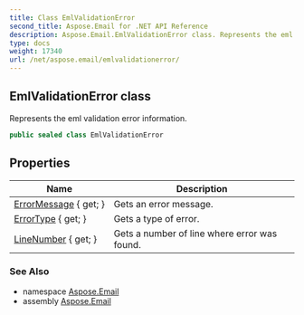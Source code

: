 ```yaml
---
title: Class EmlValidationError
second_title: Aspose.Email for .NET API Reference
description: Aspose.Email.EmlValidationError class. Represents the eml validation error information
type: docs
weight: 17340
url: /net/aspose.email/emlvalidationerror/
---
```

## EmlValidationError class

Represents the eml validation error information.

```csharp
public sealed class EmlValidationError
```

## Properties

| Name | Description |
| --- | --- |
| [ErrorMessage](../../aspose.email/emlvalidationerror/errormessage/) { get; } | Gets an error message. |
| [ErrorType](../../aspose.email/emlvalidationerror/errortype/) { get; } | Gets a type of error. |
| [LineNumber](../../aspose.email/emlvalidationerror/linenumber/) { get; } | Gets a number of line where error was found. |

### See Also

* namespace [Aspose.Email](../../aspose.email/)
* assembly [Aspose.Email](../../)


